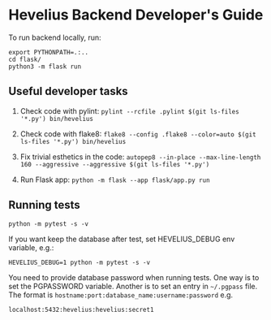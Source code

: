 # Hevelius Backend Developer's Guide

To run backend locally, run:

```shell
export PYTHONPATH=.:..
cd flask/
python3 -m flask run
```

## Useful developer tasks

1. Check code with pylint: `pylint --rcfile .pylint $(git ls-files '*.py') bin/hevelius`

2. Check code with flake8: `flake8 --config .flake8 --color=auto $(git ls-files '*.py') bin/hevelius`

3. Fix trivial esthetics in the code: `autopep8 --in-place --max-line-length 160 --aggressive --aggressive $(git ls-files '*.py')`

4. Run Flask app: `python -m flask --app flask/app.py run`

## Running tests

`python -m pytest -s -v`

If you want keep the database after test, set HEVELIUS_DEBUG env variable, e.g.:

`HEVELIUS_DEBUG=1 python -m pytest -s -v`

You need to provide database password when running tests. One way is to set the
PGPASSWORD variable. Another is to set an entry in `~/.pgpass` file. The format
is `hostname:port:database_name:username:password` e.g.

```
localhost:5432:hevelius:hevelius:secret1
```
